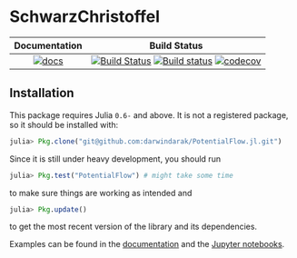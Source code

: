 # SchwarzChristoffel

| Documentation | Build Status |
|:---:|:---:|
| [![docs](https://img.shields.io/badge/docs-latest-blue.svg)](https://darwindarak.github.com/PotentialFlow.jl) | [![Build Status](https://img.shields.io/travis/darwindarak/PotentialFlow.jl/master.svg?label=linux)](https://travis-ci.org/darwindarak/PotentialFlow.jl) [![Build status](https://img.shields.io/appveyor/ci/darwindarak/PotentialFlow-jl/master.svg?label=windows)](https://ci.appveyor.com/project/darwindarak/potentialflow-jl/branch/master) [![codecov](https://codecov.io/gh/darwindarak/PotentialFlow.jl/branch/master/graph/badge.svg)](https://codecov.io/gh/darwindarak/PotentialFlow.jl) |

## Installation

This package requires Julia `0.6-` and above.
It is not a registered package, so it should be installed with:
```julia
julia> Pkg.clone("git@github.com:darwindarak/PotentialFlow.jl.git")
```
Since it is still under heavy development, you should run
```julia
julia> Pkg.test("PotentialFlow") # might take some time
```
to make sure things are working as intended and
```julia
julia> Pkg.update()
```
to get the most recent version of the library and its dependencies.

Examples can be found in the [documentation](https://darwindarak.github.io/PotentialFlow.jl) and the [Jupyter notebooks](https://github.com/darwindarak/PotentialFlow.jl/tree/master/examples).
